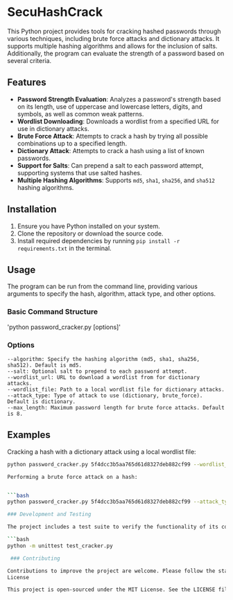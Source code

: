 # SecuHashCrack

This Python project provides tools for cracking hashed passwords through various techniques, including brute force attacks and dictionary attacks. It supports multiple hashing algorithms and allows for the inclusion of salts. Additionally, the program can evaluate the strength of a password based on several criteria.

## Features

- **Password Strength Evaluation**: Analyzes a password's strength based on its length, use of uppercase and lowercase letters, digits, and symbols, as well as common weak patterns.
- **Wordlist Downloading**: Downloads a wordlist from a specified URL for use in dictionary attacks.
- **Brute Force Attack**: Attempts to crack a hash by trying all possible combinations up to a specified length.
- **Dictionary Attack**: Attempts to crack a hash using a list of known passwords.
- **Support for Salts**: Can prepend a salt to each password attempt, supporting systems that use salted hashes.
- **Multiple Hashing Algorithms**: Supports `md5`, `sha1`, `sha256`, and `sha512` hashing algorithms.

## Installation

1. Ensure you have Python installed on your system.
2. Clone the repository or download the source code.
3. Install required dependencies by running `pip install -r requirements.txt` in the terminal.

## Usage

The program can be run from the command line, providing various arguments to specify the hash, algorithm, attack type, and other options.

### Basic Command Structure

'python password_cracker.py <hash> [options]'

### Options

    --algorithm: Specify the hashing algorithm (md5, sha1, sha256, sha512). Default is md5.
    --salt: Optional salt to prepend to each password attempt.
    --wordlist_url: URL to download a wordlist from for dictionary attacks.
    --wordlist_file: Path to a local wordlist file for dictionary attacks.
    --attack_type: Type of attack to use (dictionary, brute_force). Default is dictionary.
    --max_length: Maximum password length for brute force attacks. Default is 8.

 ## Examples

Cracking a hash with a dictionary attack using a local wordlist file:

```bash
python password_cracker.py 5f4dcc3b5aa765d61d8327deb882cf99 --wordlist_file /path/to/wordlist.txt

Performing a brute force attack on a hash:


```bash
python password_cracker.py 5f4dcc3b5aa765d61d8327deb882cf99 --attack_type brute_force --max_length 6

### Development and Testing

The project includes a test suite to verify the functionality of its components. Run the tests using:

```bash
python -m unittest test_cracker.py

 ### Contributing

Contributions to improve the project are welcome. Please follow the standard GitHub pull request process to propose changes.
License

This project is open-sourced under the MIT License. See the LICENSE file for more details.



